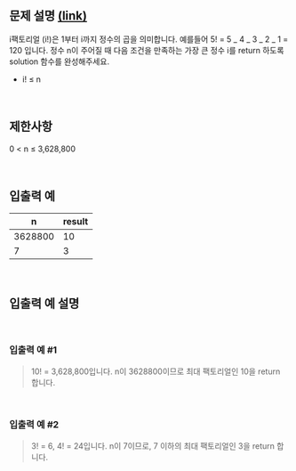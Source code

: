 ## 문제 설명 [(link)](https://school.programmers.co.kr/learn/courses/30/lessons/120848?language=javascript)

i팩토리얼 (i!)은 1부터 i까지 정수의 곱을 의미합니다. 예를들어 5! = 5 _ 4 _ 3 _ 2 _ 1 = 120 입니다. 정수 n이 주어질 때 다음 조건을 만족하는 가장 큰 정수 i를 return 하도록 solution 함수를 완성해주세요.

- i! ≤ n

<br>

## 제한사항

0 < n ≤ 3,628,800

<br>

## 입출력 예

| n       | result |
| ------- | ------ |
| 3628800 | 10     |
| 7       | 3      |

<br>

## 입출력 예 설명

<br>

### 입출력 예 #1

> 10! = 3,628,800입니다. n이 3628800이므로 최대 팩토리얼인 10을 return 합니다.

<br>

### 입출력 예 #2

> 3! = 6, 4! = 24입니다. n이 7이므로, 7 이하의 최대 팩토리얼인 3을 return 합니다.
